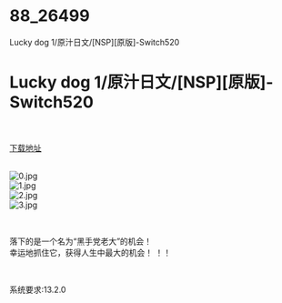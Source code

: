 # 88_26499
Lucky dog 1/原汁日文/[NSP][原版]-Switch520
# Lucky dog 1/原汁日文/[NSP][原版]-Switch520
 <br/></br>
[下载地址](https://www.switch520.cc/article/26499 "下载地址")
<br/></br>

<p><img title="0.jpg" src="https://www.switch520.cc/muke_img/2022_01_21_b37e9a4b65748.jpg" alt="0.jpg"><br>
<img title="1.jpg" src="https://www.switch520.cc/muke_img/2022_01_21_3fff9992e57a0.jpg" alt="1.jpg"><br>
<img title="2.jpg" src="https://www.switch520.cc/muke_img/2022_01_21_941e20d61f130.jpg" alt="2.jpg"><br>
<img title="3.jpg" src="https://www.switch520.cc/muke_img/2022_01_21_a200279a0d9e0.jpg" alt="3.jpg"></p>
<p>&nbsp;</p>
<p>落下的是一个名为“黑手党老大”的机会！<br>
幸运地抓住它，获得人生中最大的机会！ ！！</p>
<p>&nbsp;</p>
<p>系统要求:13.2.0</p>



